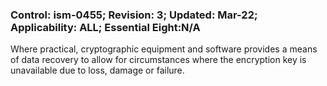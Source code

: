 ### Control: ism-0455; Revision: 3; Updated: Mar-22; Applicability: ALL; Essential Eight:N/A
<p>Where practical, cryptographic equipment and software provides a means of data recovery to allow for circumstances where the encryption key is unavailable due to loss, damage or failure.</p>
